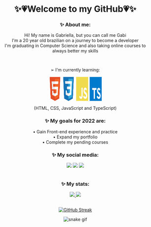 
<div align="center"> 
<h1>✨💗Welcome to my GitHub💗✨</h1>
<h3> ✨ About me:</h3>
<p>Hi! My name is Gabriella, but you can call me Gabi <br> I'm a 20 year old brazilian on a journey to become a developer <br> I'm graduating in Computer Science and also taking online courses to always better my skills </p>
<div style="display: inline_block;" style="color: pink;" align="center"><br>
<p> ➢ I'm currently learning:<p>
  <img align="center" alt="HTML" height="80" width="40" src="https://raw.githubusercontent.com/devicons/devicon/master/icons/html5/html5-original.svg">
  <img align="center" alt="CSS" height="80" width="40" src="https://raw.githubusercontent.com/devicons/devicon/master/icons/css3/css3-original.svg">
  <img align="center" alt="Js" height="80" width="40" src="https://raw.githubusercontent.com/devicons/devicon/master/icons/javascript/javascript-plain.svg">
  <img align="center" alt="Ts" height="80" width="40" src="https://raw.githubusercontent.com/devicons/devicon/master/icons/typescript/typescript-plain.svg">
  <p> (HTML, CSS, JavaScript and TypeScript) </p>
</div>
<h3> ✨ My goals for 2022 are:</h3>

• Gain Front-end experience and practice <br>
• Expand my portfolio <br>
• Complete my pending courses

<h3> ✨ My social media:</h3>
  <a href="https://instagram.com/gabriellafreitws" target="_blank"><img src="https://img.shields.io/badge/-Instagram-%23E4405F?style=for-the-badge&logo=instagram&logoColor=white" target="_blank"></a>
  <a href = "mailto:gabriellafreitws@gmail.com"><img src="https://img.shields.io/badge/-Gmail-%23333?style=for-the-badge&logo=gmail&logoColor=white" target="_blank"></a>
  <a href="https://www.linkedin.com/in/gabriella-dos-s-freitas" target="_blank"><img src="https://img.shields.io/badge/-LinkedIn-%230077B5?style=for-the-badge&logo=linkedin&logoColor=white" target="_blank"></a> <br> <br>
  
<h3> ✨ My stats: </h3>
<div align="center">
  <a href="https://github.com/gabriellafreitws">
  <img height="150em" src="https://github-readme-stats.vercel.app/api?username=gabriellafreitws&show_icons=true&theme=omni&include_all_commits=true&count_private=true"/>
  <img height="150em" src="https://github-readme-stats.vercel.app/api/top-langs/?username=gabriellafreitws&layout=compact&langs_count=7&theme=omni"/> <br> <br>
    
[![GitHub Streak](https://github-readme-streak-stats.herokuapp.com/?user=gabriellafreitws&theme=omni)](https://git.io/streak-stats)

</div>


 ![snake gif](https://github.com/gabriellafreitws/gabriellafreitws/blob/output/github-contribution-grid-snake.svg)
 
</div>



